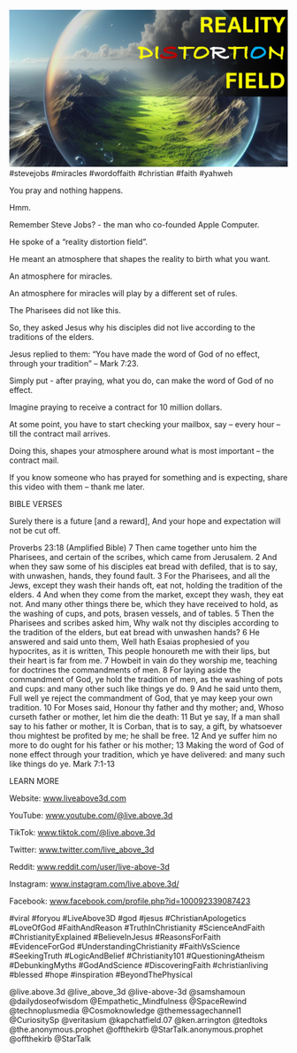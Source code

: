 ![Video cover image](cover.jpg)
#stevejobs #miracles #wordoffaith #christian #faith #yahweh

You pray and nothing happens.

Hmm.

Remember Steve Jobs? - the man who co-founded Apple Computer.

He spoke of a “reality distortion field”.

He meant an atmosphere that shapes the reality to birth what you want.

An atmosphere for miracles.

An atmosphere for miracles will play by a different set of rules.

The Pharisees did not like this. 

So, they asked Jesus why his disciples did not live according to the traditions of the elders.

Jesus replied to them: “You have made the word of God of no effect, through your tradition” – Mark 7:23.

Simply put - after praying, what you do, can make the word of God of no effect.

Imagine praying to receive a contract for 10 million dollars.

At some point, you have to start checking your mailbox, say – every hour – till the contract mail arrives.

Doing this, shapes your atmosphere around what is most important – the contract mail.

If you know someone who has prayed for something and is expecting, share this video with them – thank me later.



BIBLE VERSES

Surely there is a future [and a reward],
And your hope and expectation will not be cut off.

Proverbs 23:18 (Amplified Bible)
7 Then came together unto him the Pharisees, and certain of the scribes, which came from Jerusalem.
2 And when they saw some of his disciples eat bread with defiled, that is to say, with unwashen, hands, they found fault.
3 For the Pharisees, and all the Jews, except they wash their hands oft, eat not, holding the tradition of the elders.
4 And when they come from the market, except they wash, they eat not. And many other things there be, which they have received to hold, as the washing of cups, and pots, brasen vessels, and of tables.
5 Then the Pharisees and scribes asked him, Why walk not thy disciples according to the tradition of the elders, but eat bread with unwashen hands?
6 He answered and said unto them, Well hath Esaias prophesied of you hypocrites, as it is written, This people honoureth me with their lips, but their heart is far from me.
7 Howbeit in vain do they worship me, teaching for doctrines the commandments of men.
8 For laying aside the commandment of God, ye hold the tradition of men, as the washing of pots and cups: and many other such like things ye do.
9 And he said unto them, Full well ye reject the commandment of God, that ye may keep your own tradition.
10 For Moses said, Honour thy father and thy mother; and, Whoso curseth father or mother, let him die the death:
11 But ye say, If a man shall say to his father or mother, It is Corban, that is to say, a gift, by whatsoever thou mightest be profited by me; he shall be free.
12 And ye suffer him no more to do ought for his father or his mother;
13 Making the word of God of none effect through your tradition, which ye have delivered: and many such like things do ye.
Mark 7:1-13


LEARN MORE

Website: www.liveabove3d.com

YouTube: www.youtube.com/@live.above.3d

TikTok: www.tiktok.com/@live.above.3d

Twitter: www.twitter.com/live_above_3d

Reddit: www.reddit.com/user/live-above-3d

Instagram: www.instagram.com/live.above.3d/

Facebook: www.facebook.com/profile.php?id=100092339087423

#viral #foryou #LiveAbove3D #god #jesus #ChristianApologetics #LoveOfGod #FaithAndReason #TruthInChristianity #ScienceAndFaith #ChristianityExplained #BelieveInJesus #ReasonsForFaith #EvidenceForGod #UnderstandingChristianity #FaithVsScience #SeekingTruth #LogicAndBelief #Christianity101 #QuestioningAtheism #DebunkingMyths #GodAndScience #DiscoveringFaith #christianliving #blessed #hope #inspiration #BeyondThePhysical

@live.above.3d @live_above_3d @live-above-3d @samshamoun @dailydoseofwisdom @Empathetic_Mindfulness @SpaceRewind @technoplusmedia @Cosmoknowledge @themessagechannel1 @CuriositySp @veritasium @kapchatfield.07 @ken.arrington @tedtoks @the.anonymous.prophet @offthekirb @StarTalk.anonymous.prophet @offthekirb @StarTalk